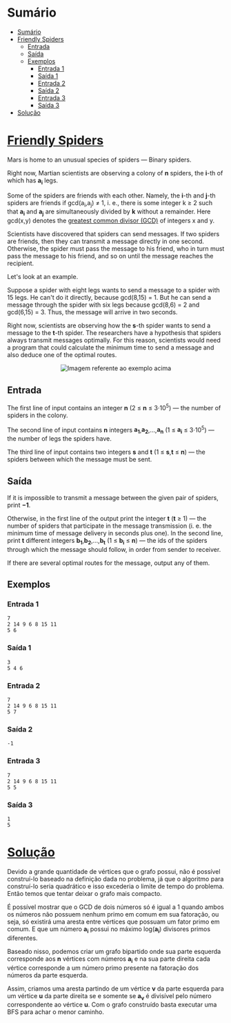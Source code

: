 # Sumário

- [Sumário](#sumário)
- [Friendly Spiders](#friendly-spiders)
  - [Entrada](#entrada)
  - [Saída](#saída)
  - [Exemplos](#exemplos)
    - [Entrada 1](#entrada-1)
    - [Saída 1](#saída-1)
    - [Entrada 2](#entrada-2)
    - [Saída 2](#saída-2)
    - [Entrada 3](#entrada-3)
    - [Saída 3](#saída-3)
- [Solução](#solução)

# [Friendly Spiders](https://cses.fi/problemset/task/1686)

Mars is home to an unusual species of spiders — Binary spiders.

Right now, Martian scientists are observing a colony of **n** spiders, the **i**-th of which has **a<sub>i</sub>** legs.

Some of the spiders are friends with each other. Namely, the **i**-th and **j**-th spiders are friends if gcd(a<sub>i</sub>,a<sub>j</sub>) ≠ 1, i. e., there is some integer k ≥ 2 such that **a<sub>i</sub>** and **a<sub>j</sub>** are simultaneously divided by **k** without a remainder. Here gcd(x,y) denotes the [greatest common divisor (GCD)](https://en.wikipedia.org/wiki/Greatest_common_divisor) of integers x and y.

Scientists have discovered that spiders can send messages. If two spiders are friends, then they can transmit a message directly in one second. Otherwise, the spider must pass the message to his friend, who in turn must pass the message to his friend, and so on until the message reaches the recipient.

Let's look at an example.

Suppose a spider with eight legs wants to send a message to a spider with 15 legs. He can't do it directly, because gcd(8,15) = 1. But he can send a message through the spider with six legs because gcd(8,6) = 2 and gcd(6,15) = 3. Thus, the message will arrive in two seconds.

Right now, scientists are observing how the **s**-th spider wants to send a message to the **t**-th spider. The researchers have a hypothesis that spiders always transmit messages optimally. For this reason, scientists would need a program that could calculate the minimum time to send a message and also deduce one of the optimal routes.

<center>

![Imagem referente ao exemplo acima](https://espresso.codeforces.com/483a1fb1da2c818e47b844bc731a0d33956835e5.png)

</center>

## Entrada

The first line of input contains an integer **n** (2 ≤ **n** ≤ 3⋅10<sup>5</sup>) — the number of spiders in the colony.

The second line of input contains **n** integers **a<sub>1</sub>**,**a<sub>2</sub>**,…,**a<sub>n</sub>** (1 ≤ **a<sub>i</sub>** ≤ 3⋅10<sup>5</sup>) — the number of legs the spiders have.

The third line of input contains two integers **s** and **t** (1 ≤ **s**,**t** ≤ **n**) — the spiders between which the message must be sent.

## Saída

If it is impossible to transmit a message between the given pair of spiders, print **−1**.

Otherwise, in the first line of the output print the integer **t** (**t** ≥ 1) — the number of spiders that participate in the message transmission (i. e. the minimum time of message delivery in seconds plus one). In the second line, print **t** different integers **b<sub>1</sub>**,**b<sub>2</sub>**,…,**b<sub>t</sub>** (1 ≤ **b<sub>i</sub>** ≤ **n**) — the ids of the spiders through which the message should follow, in order from sender to receiver.

If there are several optimal routes for the message, output any of them.

## Exemplos

### Entrada 1
```
7
2 14 9 6 8 15 11
5 6
```

### Saída 1
```
3
5 4 6
```

### Entrada 2
```
7
2 14 9 6 8 15 11
5 7
```

### Saída 2
```
-1
```

### Entrada 3
```
7
2 14 9 6 8 15 11
5 5
```

### Saída 3
```
1
5
```

# [Solução](./solution.cpp)

Devido a grande quantidade de vértices que o grafo possui, não é possível construí-lo baseado na definição dada no problema, já que o algoritmo para construí-lo seria quadrático e isso excederia o limite de tempo do problema. Então temos que tentar deixar o grafo mais compacto.

É possível mostrar que o GCD de dois números só é igual a 1 quando ambos os números não possuem nenhum primo em comum em sua fatoração, ou seja, só existirá uma aresta entre vértices que possuam um fator primo em comum. E que um número **a<sub>i</sub>** possui no máximo log(**a<sub>i</sub>**) divisores primos diferentes.

Baseado nisso, podemos criar um grafo bipartido onde sua parte esquerda corresponde aos **n** vértices com números **a<sub>i</sub>** e na sua parte direita cada vértice corresponde a um número primo presente na fatoração dos números da parte esquerda.

Assim, criamos uma aresta partindo de um vértice **v** da parte esquerda para um vértice **u** da parte direita se e somente se **a<sub>v</sub>** é divisível pelo número correspondente ao vértice **u**. Com o grafo construído basta executar uma BFS para achar o menor caminho.
